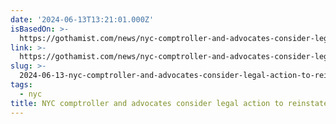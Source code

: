 ```yaml
---
date: '2024-06-13T13:21:01.000Z'
isBasedOn: >-
  https://gothamist.com/news/nyc-comptroller-and-advocates-consider-legal-action-to-reinstate-congestion-pricing
link: >-
  https://gothamist.com/news/nyc-comptroller-and-advocates-consider-legal-action-to-reinstate-congestion-pricing
slug: >-
  2024-06-13-nyc-comptroller-and-advocates-consider-legal-action-to-reinstate-congestion
tags:
  - nyc
title: NYC comptroller and advocates consider legal action to reinstate congestion
---
```

 
